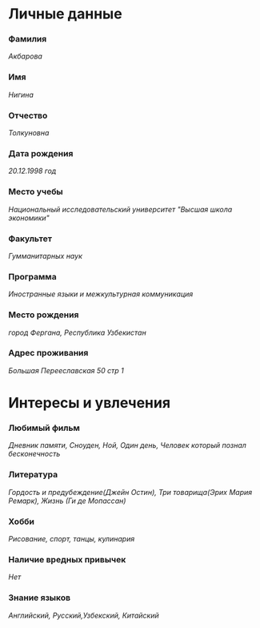 # Личные данные
### Фамилия
*Акбарова*
### Имя
*Нигина*
### Отчество 
*Толкуновна* 
### Дата рождения
*20.12.1998 год*
### Место учебы 
*Национальный исследовательский университет "Высшая школа экономики"*
### Факультет
*Гумманитарных наук*
### Программа
*Иностранные языки и межкультурная коммуникация* 
### Место рождения
*город Фергана, Республика Узбекистан*
### Адрес проживания 
*Большая Перееславская 50 стр 1*
# Интересы и увлечения
### Любимый фильм
*Дневник памяти, Сноуден, Ной, Один день, Человек который познал бесконечность*
### Литература
*Гордость и предубеждение(Джейн Остин), Три товарища(Эрих Мария Ремарк), Жизнь (Ги де Мопассан)*
### Хобби 
*Рисование, спорт, танцы, кулинария*
### Наличие вредных привычек
*Нет*
### Знание языков 
*Английский, Русский,Узбекский, Китайский*
### 




